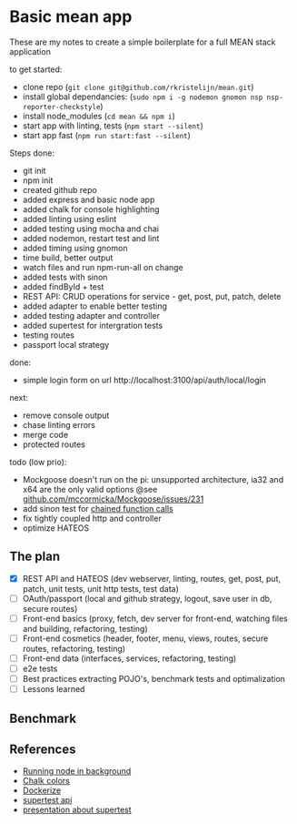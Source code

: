 # Basic mean app

These are my notes to create a simple boilerplate for a full MEAN stack application

to get started:
- clone repo (`git clone git@github.com/rkristelijn/mean.git`)
- install global dependancies: (`sudo npm i -g nodemon gnomon nsp nsp-reporter-checkstyle`)
- install node_modules (`cd mean && npm i`)
- start app with linting, tests (`npm start --silent`)
- start app fast (`npm run start:fast --silent`)

Steps done:
- git init
- npm init
- created github repo
- added express and basic node app
- added chalk for console highlighting
- added linting using eslint
- added testing using mocha and chai
- added nodemon, restart test and lint
- added timing using gnomon
- time build, better output
- watch files and run npm-run-all on change
- added tests with sinon
- added findById + test
- REST API: CRUD operations for service - get, post, put, patch, delete
- added adapter to enable better testing
- added testing adapter and controller
- added supertest for intergration tests
- testing routes
- passport local strategy

done:
- simple login form on url http://localhost:3100/api/auth/local/login

next:
- remove console output
- chase linting errors
- merge code
- protected routes

todo (low prio):
- Mockgoose doesn't run on the pi: unsupported architecture, ia32 and x64 are the only valid options
@see [github.com/mccormicka/Mockgoose/issues/231](https://github.com/mccormicka/Mockgoose/issues/231)
- add sinon test for [chained function calls](https://stackoverflow.com/questions/37948135/how-do-i-stub-a-chain-of-methods-in-sinon)
- fix tightly coupled http and controller
- optimize HATEOS

## The plan

- [x] REST API and HATEOS (dev webserver, linting, routes, get, post, put, patch, unit tests, unit http tests, test data)
- [ ] OAuth/passport (local and github strategy, logout, save user in db, secure routes)
- [ ] Front-end basics (proxy, fetch, dev server for front-end, watching files and building, refactoring, testing)
- [ ] Front-end cosmetics (header, footer, menu, views, routes, secure routes, refactoring, testing)
- [ ] Front-end data (interfaces, services, refactoring, testing)
- [ ] e2e tests
- [ ] Best practices extracting POJO's, benchmark tests and optimalization
- [ ] Lessons learned

## Benchmark


## References
- [Running node in background](https://stackoverflow.com/questions/4018154/how-do-i-run-a-node-js-app-as-a-background-service/29042953#29042953)
- [Chalk colors](https://www.npmjs.com/package/chalk#256-and-truecolor-color-support)
- [Dockerize](https://nodejs.org/en/docs/guides/nodejs-docker-webapp/)
- [supertest api](https://github.com/visionmedia/supertest#api)
- [presentation about supertest](http://willi.am/node-mocha-supertest/)
